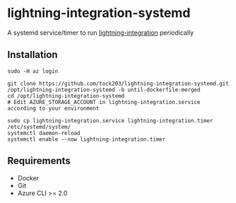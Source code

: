 # lightning-integration-systemd
A systemd service/timer to run [lightning-integration](https://github.com/cdecker/lightning-integration) periodically

## Installation
```
sudo -H az login

git clone https://github.com/tock203/lightning-integration-systemd.git /opt/lightning-integration-systemd -b until-dockerfile-merged
cd /opt/lightning-integration-systemd
# Edit AZURE_STORAGE_ACCOUNT in lightning-integration.service according to your environment

sudo cp lightning-integration.service lightning-integration.timer /etc/systemd/system/
systemctl daemon-reload
systemctl enable --now lightning-integration.timer
```

## Requirements
- Docker
- Git
- Azure CLI >= 2.0
